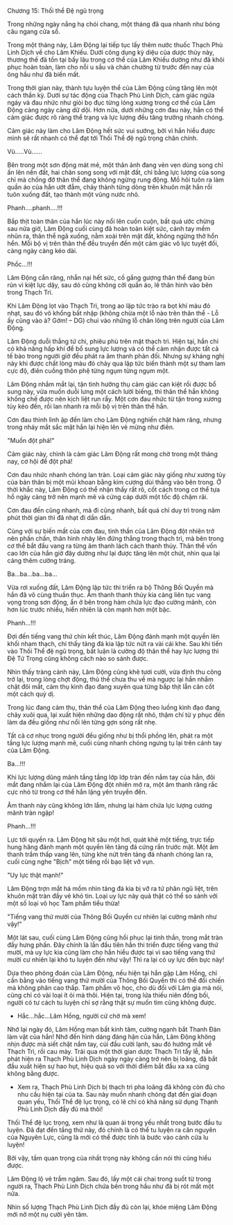 




Chương 15: Thối thể Đệ ngũ trọng


Trong những ngày nắng hạ chói chang, một tháng đã qua nhanh như bóng câu ngang cửa sổ.

Trong một tháng này, Lâm Động lại tiếp tục lấy thêm nước thuốc Thạch Phù Linh Dịch về cho Lâm Khiếu. Dưới công dụng kỳ diệu của dược thủy này, thương thế đã tồn tại bấy lâu trong cơ thể của Lâm Khiếu dường như đã khôi phục hoàn toàn, làm cho nỗi u sầu và chán chường từ trước đến nay của ông hầu như đã biến mất.

Trong thời gian này, thành tựu luyện thể của Lâm Động cũng tăng lên một cách thần kỳ. Dưới sự tác động của Thạch Phù Linh Dịch, cảm giác ngứa ngáy và đau nhức như giòi bọ đục từng lóng xương trong cơ thể của Lâm Động càng ngày càng dữ dội. Hơn nữa, dưới những cơn đau này, hắn có thể cảm giác được rõ ràng thể trạng và lực lượng đều tăng trưởng nhanh chóng.

Cảm giác này làm cho Lâm Động hết sức vui sướng, bởi vì hắn hiểu được mình sẽ rất nhanh có thể đạt tới Thối Thể đệ ngũ trọng chân chính.

Vù…..Vù……

Bên trong một sơn động mát mẻ, một thân ảnh đang vẻn vẹn dùng song chỉ ấn lên nền đất, hai chân song song với mặt đất, chỉ bằng lực lượng của song chỉ mà chống đỡ thân thể đang không ngừng rung động. Mồ hôi tuôn ra làm quần áo của hắn ướt đẫm, chảy thành từng dòng trên khuôn mặt hắn rồi tuôn xuống đất, tạo thành một vũng nước nhỏ.

Phanh….phanh….!!!

Bắp thịt toàn thân của hắn lúc này nổi lên cuồn cuộn, bất quá ước chừng sau nửa giờ, Lâm Động cuối cùng đã hoàn toàn kiệt sức, cánh tay mềm nhũn ra, thân thể ngã xuống, nằm xoài trên mặt đất, không ngừng thở hổn hển. Mỗi bộ vị trên thân thể đều truyền đến một cảm giác vô lực tuyệt đối, càng ngày càng kéo dài.

Phốc…!!!

Lâm Động cắn răng, nhẫn nại hết sức, cố gắng gượng thân thể đang bủn rủn vì kiệt lực dậy, sau dó cũng không cởi quần áo, lê thân hình vào bên trong Thạch Trì.

Khi Lâm Động lọt vào Thạch Trì, trong ao lập tức trào ra bọt khí màu đỏ nhạt, sau đó vô khổng bất nhập (không chừa một lỗ nào trên thân thể - Lỗ ấy cũng vào à? Gớm! – DG) chui vào những lỗ chân lông trên người của Lâm Động.

Lâm Động duỗi thẳng tứ chi, phiêu phù trên mặt thạch trì. Hiện tại, hắn chỉ có khả năng hấp khí để bổ sung lực lượng và có thể cảm nhận được tất cả tế bào trong người giờ đều phát ra âm thanh phản đối. Nhưng sự kháng nghị này khi được chất lòng màu đỏ chảy qua lập tức biến thành một sự tham lam cực độ, điên cuồng thôn phệ từng ngụm từng ngụm một.

Lâm Động nhắm mắt lại, tận tình hưởng thụ cảm giác cạn kiệt rồi được bổ sung này, vừa muốn duỗi lưng một cách lười biếng, thì thân thể hắn không khống chế được nên kịch liệt run rẩy. Một cơn đau nhức từ tận trong xương tủy kéo đến, rồi lan nhanh ra mỗi bộ vị trên thân thể hắn.

Cơn đau thình lình ập đến làm cho Lâm Động nghiến chặt hàm răng, nhưng trong nháy mắt sắc mặt hắn lại hiện lên vẻ mừng như điên.

"Muốn đột phá!"

Cảm giác này, chình là cảm giác Lâm Động rất mong chờ trong một tháng nay, cơ hội để đột phá!

Cơn đau nhức nhanh chóng lan tràn. Loại cảm giác này giống như xương tủy của bản thân bị một mũi khoan bằng kim cương dùi thằng vào bên trong. Ở thời khắc này, Lâm Động có thể nhận thấy rất rõ, cốt cách trong cơ thể tựa hồ ngày càng trở nên mạnh mẽ và cứng cáp dưới một tốc độ chậm rãi.

Cơn đau đến cũng nhanh, mà đi cũng nhanh, bất quá chỉ duy trì trong năm phút thời gian thì đã nhạt đi dần dần.

Cùng với sự biến mất của cơn đau, tinh thần của Lâm Động đột nhiên trở nên phấn chấn, thân hình nhảy lên đứng thẳng trong thạch trì, mà bên trong cơ thể bắt đầu vang ra từng âm thanh lách cách thanh thúy. Thân thể vốn cao lớn của hắn giờ đây dường như lại được tăng lên một chút, nhìn qua lại cáng thêm cường tráng.

Ba…ba…ba…ba…

Vừa rơi xuống đất, Lâm Động lập tức thi triển ra bộ Thông Bối Quyền mà hắn đã vô cùng thuần thục. Âm thanh thanh thúy kia càng liên tục vang vọng trong sơn động, ẩn ở bên trong hàm chứa lực đạo cường mãnh, còn hơn lúc trước nhiều, hiển nhiên là còn mạnh hơn một bậc.

Phanh…!!!

Đợi đến tiếng vang thứ chín kết thúc, Lâm Động đánh mạnh một quyền lên khối nham thạch, chỉ thấy tảng đá kia lập tức nứt ra vài cái khe. Sau khi tiến vào Thối Thể đệ ngũ trọng, bất luận là cường độ thân thể hay lực lượng thì Đệ Tứ Trọng cũng không cách nào so sánh được.

Nhìn thấy tràng cảnh này, Lâm Động cũng khẽ tươi cười, vừa định thu công trở lại, trong lòng chợt động, thủ thế chưa thu về mà ngược lại hắn nhắm chặt đôi mắt, cảm thụ kình đạo đang xuyên qua từng bắp thịt lẫn cân cốt một cách quỷ dị.

Trong lúc đang cảm thụ, thân thể của Lâm Động theo luồng kình đạo đang chảy xuôi qua, lại xuất hiện những dao động rất nhỏ, thậm chí từ y phục đến làm da đều giống như nổi lên từng gợn sóng rất nhẹ.

Tất cả cơ nhục trong người đều giống như bị thổi phồng lên, phát ra một tầng lực lượng mạnh mẽ, cuối cùng nhanh chóng ngưng tụ lại trên cánh tay của Lâm Động.

Ba…!!!

Khi lực lượng dũng mãnh tầng tầng lớp lớp tràn đến nắm tay của hắn, đôi mắt đang nhắm lại của Lâm Động đột nhiên mở ra, một âm thanh răng rắc cực nhỏ từ trong cơ thể hắn lặng yên truyền đến.

Âm thanh này cũng không lớn lắm, nhưng lại hàm chứa lực lượng cương mãnh tràn ngập!

Phanh…!!!

Lực tới quyền ra. Lâm Động hít sâu một hơi, quát khẽ một tiếng, trực tiếp hung hăng đánh mạnh một quyền lên tảng đá cứng rắn trước mặt. Một âm thanh trầm thấp vang lên, từng khe nứt trên tảng đá nhanh chóng lan ra, cuối cùng nghe "Bịch" một tiếng rồi bạo liệt vỡ vụn.

"Uy lực thật mạnh!"

Lâm Động trợn mắt há mồm nhìn tảng đá kia bị vỡ ra tứ phân ngũ liệt, trên khuôn mặt tràn đầy vẻ khó tin. Loại uy lực này quả thật có thể so sánh với một số loại võ học Tam phẩm tiểu thừa!

"Tiếng vang thứ mười của Thông Bối Quyền cư nhiên lại cường mãnh như vậy!"

Một lát sau, cuối cùng Lâm Động cũng hồi phục lại tinh thần, trong mắt tràn đầy hưng phấn. Đây chính là lần đầu tiên hắn thi triển được tiếng vang thứ mười, mà uy lực kia cũng làm cho hắn hiểu được tại vì sao tiếng vang thứ mười cư nhiên lại khó tu luyện đến như vậy! Thì ra lại có uy lực đến bực này!

Dựa theo phỏng đoán của Lâm Động, nếu hiện tại hắn gặp Lâm Hồng, chỉ cần bằng vào tiếng vang thứ mười của Thông Bối Quyền thì có thể đối chiến mà không phân cao thấp. Tam phẩm võ học, cho dù đối với Lâm gia mà nói, cũng chỉ có vài loại ít ỏi mà thôi. Hiện tại, trong lứa thiếu niên đồng bối, người có tư cách tu luyện chỉ sợ rằng thật sự muốn tìm cũng không được.

- Hắc…hắc…Lâm Hồng, người cứ chờ mà xem!

Nhớ lại ngày đó, Lâm Hồng mạn bất kinh tâm, cường ngạnh bắt Thanh Đàn làm vật của hắn! Nhớ đến hình dáng đáng hận của hắn, Lâm Động không nhịn được mà siết chặt nắm tay, cúi đầu cười lạnh, sau đó hướng mắt về Thạch Trì, rồi cau mày. Trải qua một thời gian dược Thạch Trì tẩy lễ, hắn phát hiện ra Thạch Phù Linh Dịch ngày ngày càng trở nên bị loãng, đã bắt đầu xuất hiện sự hao hụt, hiệu quả so với thời điểm bắt đầu xa xa cũng không bằng được.

- Xem ra, Thạch Phù Linh Dịch bị thạch trì pha loãng đã không còn đủ cho nhu cầu hiện tại của ta. Sau này muốn nhanh chóng đạt đến giai đoạn quan yếu, Thối Thể đệ lục trọng, có lẽ chỉ có khả năng sử dụng Thạnh Phù Linh Dịch đầy đủ mà thôi!

Thối Thể đệ lục trọng, xem như là quan ải trọng yếu nhất trong bước đầu tu luyện. Đã đạt đến tầng thứ này, đó chính là có thể tu luyện ra căn nguyên của Nguyên Lực, cũng là mới có thể được tính là bước vào cánh cửa lu luyện!

Bởi vậy, tầm quan trọng của nhất trọng này không cần nói thì cũng hiểu được.

Lâm Động lộ vẻ trầm ngâm. Sau đó, lấy một cái chai trong suốt từ trong người ra, Thạch Phù Linh Dịch chứa bên trong hầu như đã bị rót mất một nửa.

Nhìn số lượng Thạch Phù Linh Dịch đầy đủ còn lại, khóe miệng Lâm Động mới nở một nụ cười yên tâm.




